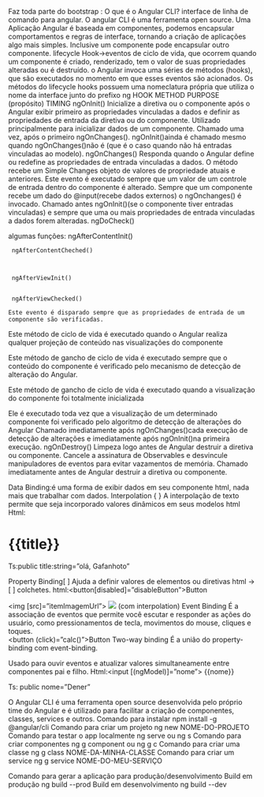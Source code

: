 Faz toda parte do bootstrap : <app-root></app-root>
O que é o Angular CLI? interface de linha de comando para angular. O angular CLI é uma ferramenta open source.
Uma Aplicação Angular é baseada em componentes, podemos encapsular comportamentos e regras de interface, tornando a criação de aplicações algo mais simples. Inclusive um componente pode encapsular outro componente.
lifecycle Hook->eventos de ciclo de vida,  que ocorrem quando um componente é criado, renderizado, tem o valor de suas propriedades alteradas ou é destruído. o Angular invoca uma séries de métodos (hooks), que são executados no momento em que esses eventos são acionados.
Os métodos do lifecycle hooks possuem uma nomeclatura própria que utiliza o nome da interface junto do prefixo ng
HOOK METHOD	PURPOSE (propósito)	TIMING
ngOnInit()	Inicialize a diretiva ou o componente após o Angular exibir primeiro as propriedades vinculadas a dados e definir as propriedades de entrada da diretiva ou do componente. Utilizado principalmente para inicializar dados de um componente.	Chamado uma vez, após o primeiro ngOnChanges(). ngOnInit()ainda é chamado mesmo quando ngOnChanges()não é (que é o caso quando não há entradas vinculadas ao modelo).
ngOnChanges()	Responda quando o Angular define ou redefine as propriedades de entrada vinculadas a dados. O método recebe um Simple Changes objeto de valores de propriedade atuais e anteriores. Este evento é executado sempre que um valor de um controle de entrada dentro do componente é alterado.
Sempre que um componente recebe  um dado do @input(recebe dados externos) o ngOnchanges() é invocado.	Chamado antes ngOnInit()(se o componente tiver entradas vinculadas) e sempre que uma ou mais propriedades de entrada vinculadas a dados forem alteradas.
ngDoCheck()


algumas funções:
     ngAfterContentInit()



     ngAfterContentCheched()



     ngAfterViewInit()


     ngAfterViewChecked()

	Este evento é disparado sempre que as propriedades de entrada de um componente são verificadas.


Este método de ciclo de vida é executado quando o Angular realiza qualquer projeção de conteúdo nas visualizações do componente

Este método de gancho de ciclo de vida é executado sempre que o conteúdo do componente é verificado pelo mecanismo de detecção de alteração do Angular.

Este método de gancho de ciclo de vida é executado quando a visualização do componente foi totalmente inicializada

Ele é executado toda vez que a visualização de um determinado componente foi verificado pelo algoritmo de detecção de alterações do Angular	Chamado imediatamente após ngOnChanges()cada execução de detecção de alterações e imediatamente após ngOnInit()na primeira execução.
ngOnDestroy()	Limpeza logo antes de Angular destruir a diretiva ou componente. Cancele a assinatura de Observables e desvincule manipuladores de eventos para evitar vazamentos de memória.	Chamado imediatamente antes de Angular destruir a diretiva ou componente.

Data Binding:é uma forma de exibir dados em seu componente html, nada mais que trabalhar com dados.
Interpolation { }	A interpolação de texto permite que seja incorporado valores dinâmicos em seus modelos html	Html:<h1>{{title}}</h1>

Ts:public title:string=”olá, Gafanhoto”

Property Binding[ ]	Ajuda a definir valores de elementos ou diretivas html -> [  ] colchetes.	html:<button[disabled]=”disableButton”>Button</button>

<img [src]=”itemImagemUrl”>
<img src={{itemImageUrl}}> (com interpolation)
Event Binding	É a associação de eventos que permite você escutar e responder as ações do usuário, como pressionamentos de tecla, movimentos do mouse, cliques e toques.	
<button (click)=”calc()”>Button</button>
Two-way binding	É a união do property-binding com event-binding.

Usado para  ouvir eventos e atualizar valores simultaneamente entre componentes pai e filho.	Html:<input [(ngModel)]=”nome”>
<span>{{nome}}</span>

Ts: public nome=”Dener”













O Angular CLI é uma ferramenta open source desenvolvida pelo próprio time do Angular e é utilizado para facilitar a criação de componentes, classes, services e outros.
Comando para instalar	npm install -g @angular/cli
Comando para criar um projeto	ng new NOME-DO-PROJETO
Comando para testar o app localmente	ng serve ou ng s
Comando para criar componentes	ng g component <nome>  ou ng g c <nome>
Comando para criar uma classe	ng g class NOME-DA-MINHA-CLASSE
Comando para criar um service	ng g service NOME-DO-MEU-SERVIÇO
	
	
	
	
	
	
Comando para gerar a aplicação para produção/desenvolvimento
Build em produção	ng build --prod
Build em desenvolvimento	ng build --dev
	
	
	
	
	
